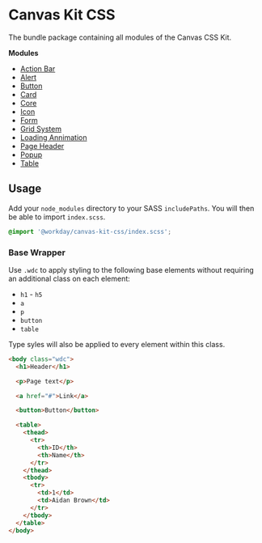 # Canvas Kit CSS

The bundle package containing all modules of the Canvas CSS Kit.

**Modules**

- [Action Bar](../canvas-kit-css-action-bar)
- [Alert](../canvas-kit-css-alert)
- [Button](../canvas-kit-css-button)
- [Card](../canvas-kit-css-card)
- [Core](../canvas-kit-css-core)
- [Icon](../canvas-kit-css-icon)
- [Form](../canvas-kit-css-form)
- [Grid System](../canvas-kit-css-grid-system)
- [Loading Annimation](../canvas-kit-css-loading-annimation)
- [Page Header](../canvas-kit-css-page-header)
- [Popup](../canvas-kit-css-popup)
- [Table](../canvas-kit-css-table)

## Usage

Add your `node_modules` directory to your SASS `includePaths`. You will then be able to import
`index.scss`.

```scss
@import '@workday/canvas-kit-css/index.scss';
```

### Base Wrapper

Use `.wdc` to apply styling to the following base elements without requiring an additional class on
each element:

- `h1` - `h5`
- `a`
- `p`
- `button`
- `table`

Type syles will also be applied to every element within this class.

```html
<body class="wdc">
  <h1>Header</h1>

  <p>Page text</p>

  <a href="#">Link</a>

  <button>Button</button>

  <table>
    <thead>
      <tr>
        <th>ID</th>
        <th>Name</th>
      </tr>
    </thead>
    <tbody>
      <tr>
        <td>1</td>
        <td>Aidan Brown</td>
      </tr>
    </tbody>
  </table>
</body>
```
